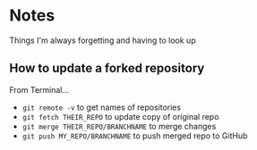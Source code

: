 # Notes
Things I'm always forgetting and having to look up

## How to update a forked repository

From Terminal...

- `git remote -v` to get names of repositories
- `git fetch THEIR_REPO` to update copy of original repo
- `git merge THEIR_REPO/BRANCHNAME` to merge changes
- `git push MY_REPO/BRANCHNAME` to push merged repo to GitHub
